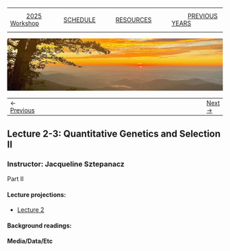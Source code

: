 
|        |        |        |    |
|--------|---------------------------------------------|--------------------|------------------------------------------|
| &nbsp;&nbsp;&nbsp;&nbsp;&nbsp;&nbsp;&nbsp;&nbsp;&nbsp; [2025 Workshop](/index.html) &nbsp;&nbsp;&nbsp;&nbsp;&nbsp;&nbsp;&nbsp;&nbsp;&nbsp; | &nbsp;&nbsp;&nbsp;&nbsp;&nbsp;&nbsp;&nbsp;&nbsp;&nbsp;&nbsp;&nbsp;&nbsp; [SCHEDULE](/2025/schedule.html) &nbsp;&nbsp;&nbsp;&nbsp;&nbsp;&nbsp;&nbsp;&nbsp;&nbsp; | &nbsp;&nbsp;&nbsp;&nbsp;&nbsp;&nbsp;&nbsp;&nbsp;&nbsp;&nbsp;&nbsp;&nbsp; [RESOURCES](/2025/resources.html) &nbsp;&nbsp;&nbsp;&nbsp;&nbsp;&nbsp;&nbsp;&nbsp;&nbsp; | &nbsp;&nbsp;&nbsp;&nbsp;&nbsp;&nbsp;&nbsp;&nbsp;&nbsp; [PREVIOUS YEARS](2025/previous.html) &nbsp;&nbsp;&nbsp;&nbsp;&nbsp;&nbsp; |


<div align="left">
<img src="/media/SWVirginiaMtns.jpg" alt="[Southwest Virginia Mountains]">
</div>

<table><tr><td>&larr; <a href="/2025/lecture2-2/lecture2-2.html">Previous</a></td><td width="772">&nbsp;</td><td> <a href="/2025/lecture2-4/lecture2-4.html">Next &rarr;</a></td></tr></table>

## Lecture 2-3: Quantitative Genetics and Selection II ##

### Instructor: Jacqueline Sztepanacz ###
  
Part II
  
#### Lecture projections: ####
* [Lecture 2](/2025/lecture2-3/EQGW_Lecture_2.pdf)  

#### Background readings:  ####


#### Media/Data/Etc ####

  
